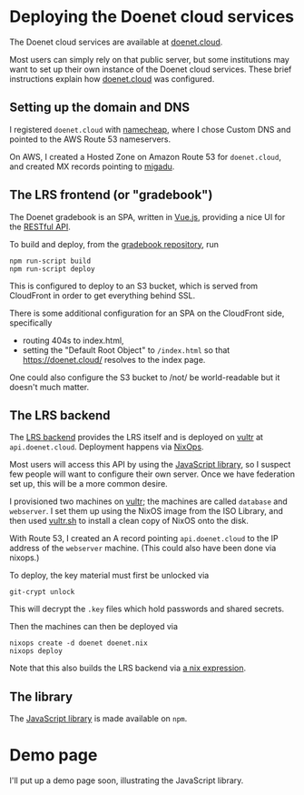 # Deploying the Doenet cloud services

The Doenet cloud services are available at [doenet.cloud](https://doenet.cloud/).

Most users can simply rely on that public server, but some
institutions may want to set up their own instance of the Doenet cloud
services.  These brief instructions explain how
[doenet.cloud](https://doenet.cloud/) was configured.

## Setting up the domain and DNS

I registered `doenet.cloud` with [namecheap](https://namecheap.com/), where
I chose Custom DNS and pointed to the AWS Route 53 nameservers.

On AWS, I created a Hosted Zone on Amazon Route 53 for `doenet.cloud`,
and created MX records pointing to [migadu](https://migadu.com/).

## The LRS frontend (or "gradebook")

The Doenet gradebook is an SPA, written in
[Vue.js](https://vuejs.org), providing a nice UI for the [RESTful API](https://en.wikipedia.org/wiki/Representational_state_transfer).

To build and deploy, from the [gradebook repository](http://github.com/doenet/gradebook), run
```
npm run-script build
npm run-script deploy
```
This is configured to deploy to an S3 bucket, which is served from
CloudFront in order to get everything behind SSL.

There is some additional configuration for an SPA on the CloudFront
side, specifically

- routing 404s to index.html,
- setting the "Default Root Object" to `/index.html` so that
  https://doenet.cloud/ resolves to the index page.

One could also configure the S3 bucket to /not/ be world-readable but
it doesn't much matter.

## The LRS backend

The [LRS backend](https://github.com/doenet/lrs) provides the LRS
itself and is deployed on [vultr](vultr.com) at `api.doenet.cloud`.
Deployment happens via [NixOps](https://nixos.org/nixops/).

Most users will access this API by using the [JavaScript
library](https://github.com/doenet/api), so I suspect few people will
want to configure their own server.  Once we have federation set up,
this will be a more common desire.

I provisioned two machines on [vultr](vultr.com); the machines are
called `database` and `webserver`.  I set them up using the NixOS
image from the ISO Library, and then used [vultr.sh](./vultr.sh) to
install a clean copy of NixOS onto the disk.

With Route 53, I created an A record pointing `api.doenet.cloud` to
the IP address of the `webserver` machine.  (This could also have been
done via nixops.)

To deploy, the key material must first be unlocked via
```
git-crypt unlock
```
This will decrypt the `.key` files which hold passwords and shared secrets.

Then the machines can then be deployed via
```
nixops create -d doenet doenet.nix
nixops deploy
```
Note that this also builds the LRS backend via [a nix expression](https://github.com/Doenet/lrs/blob/master/default.nix).

## The library

The [JavaScript library](https://github.com/doenet/api) is made
available on `npm`.

# Demo page

I'll put up a demo page soon, illustrating the JavaScript library.
